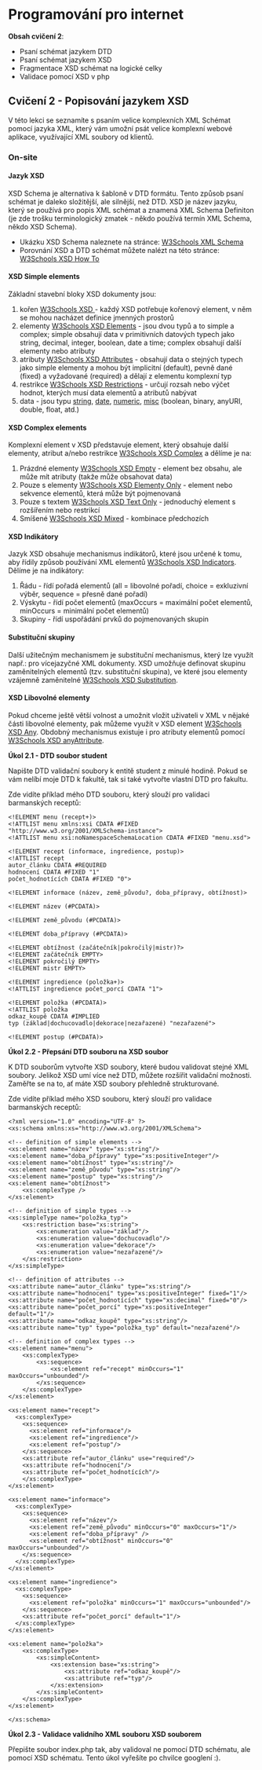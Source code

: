 # Programování pro internet

**Obsah cvičení 2**:
* Psaní schémat jazykem DTD
* Psaní schémat jazykem XSD
* Fragmentace XSD schémat na logické celky
* Validace pomocí XSD v php

## Cvičení 2 - Popisování jazykem XSD

V této lekci se seznamíte s psaním velice komplexních XML Schémat pomocí jazyka XML, který vám umožní psát velice komplexní webové aplikace, využívající XML soubory od klientů.

### On-site

#### Jazyk XSD

XSD Schema je alternativa k šabloně v DTD formátu. Tento způsob psaní schémat je daleko složitější, ale silnější, než DTD. XSD je název jazyku, který se používá pro popis XML schémat a znamená XML Schema Definiton (je zde trošku terminologický zmatek - někdo používá termín XML Schema, někdo XSD Schema).
- Ukázku XSD Schema naleznete na stránce: [W3Schools XML Schema](https://w3schools.com/xml/xml_schema.asp)
- Porovnání XSD a DTD schémat můžete nalézt na této stránce: [W3Schools XSD How To](https://w3schools.com/xml/schema_howto.asp)

#### XSD Simple elements

Základní stavební bloky XSD dokumenty jsou:
1. kořen [W3Schools XSD <schema>](https://w3schools.com/xml/schema_schema.asp) - každý XSD potřebuje kořenový element, v něm se mohou nacházet definice jmenných prostorů
2. elementy [W3Schools XSD Elements](https://w3schools.com/xml/schema_simple.asp) - jsou dvou typů a to simple a complex; simple obsahují data v primitivních datových typech jako string, decimal, integer, boolean, date a time; complex obsahují další elementy nebo atributy
3. atributy [W3Schools XSD Attributes](https://w3schools.com/xml/schema_simple_attributes.asp) - obsahují data o stejných typech jako simple elementy a mohou být implicitní (default), pevně dané (fixed) a vyžadované (required) a dělají z elementu komplexní typ
4. restrikce [W3Schools XSD Restrictions](https://w3schools.com/xml/schema_facets.asp) - určují rozsah nebo výčet hodnot, kterých musí data elementů a atributů nabývat
5. data - jsou typu [string](https://w3schools.com/xml/schema_dtypes_string.asp), [date](https://w3schools.com/xml/schema_dtypes_date.asp), [numeric](https://w3schools.com/xml/schema_dtypes_numeric.asp), [misc](https://w3schools.com/xml/schema_dtypes_misc.asp) (boolean, binary, anyURI, double, float, atd.)

#### XSD Complex elements

Komplexní element v XSD představuje element, který obsahuje další elementy, atribut a/nebo restrikce [W3Schools XSD Complex](https://w3schools.com/xml/schema_complex.asp) a dělíme je na:
1. Prázdné elementy [W3Schools XSD Empty](https://w3schools.com/xml/schema_complex_empty.asp) - element bez obsahu, ale může mít atributy (takže může obsahovat data)
2. Pouze s elementy [W3Schools XSD Elementy Only](https://w3schools.com/xml/schema_complex_elements.asp) - element nebo sekvence elementů, která může být pojmenovaná 
3. Pouze s textem [W3Schools XSD Text Only](https://w3schools.com/xml/schema_complex_text.asp) - jednoduchý element s rozšířením nebo restrikcí  
4. Smíšené [W3Schools XSD Mixed](https://w3schools.com/xml/schema_complex_mixed.asp) - kombinace předchozích 

#### XSD Indikátory

Jazyk XSD obsahuje mechanismus indikátorů, které jsou určené k tomu, aby řídily způsob používání XML elementů [W3Schools XSD Indicators](https://w3schools.com/xml/schema_complex_indicators.asp). Dělíme je na indikátory:
1. Řádu - řídí pořadá elementů (all = libovolné pořadí, choice = exkluzivní výběr, sequence = přesně dané pořadí)
2. Výskytu - řídí počet elementů (maxOccurs = maximální počet elementů, minOccurs = minimální počet elementů)
3. Skupiny - řídí uspořádání prvků do pojmenovaných skupin

#### Substituční skupiny

Další užitečným mechanismem je substituční mechanismus, který lze využít např.: pro vícejazyčné XML dokumenty. XSD umožňuje definovat skupinu zaměnitelných elementů (tzv. substituční skupina), ve které jsou elementy vzájemně zaměnitelné [W3Schools XSD Substitution](https://w3schools.com/xml/schema_complex_subst.asp).

#### XSD Libovolné elementy

Pokud chceme ještě větší volnost a umožnit vložit uživateli v XML v nějaké části libovolné elementy, pak můžeme využít v XSD element <any> [W3Schools XSD Any](https://w3schools.com/xml/schema_complex_any.asp). Obdobný mechanismus existuje i pro atributy elementů pomocí <anyAttribute> [W3Schools XSD anyAttribute](https://w3schools.com/xml/schema_complex_anyattribute.asp).


**Úkol 2.1 - DTD soubor student**

Napište DTD validační soubory k entitě student z minulé hodině. Pokud se vám nelíbí moje DTD k fakultě, tak si také vytvořte vlastní DTD pro fakultu.

Zde vidíte příklad mého DTD souboru, který slouží pro validaci barmanských receptů:

```
<!ELEMENT menu (recept+)>
<!ATTLIST menu xmlns:xsi CDATA #FIXED "http://www.w3.org/2001/XMLSchema-instance">
<!ATTLIST menu xsi:noNamespaceSchemaLocation CDATA #FIXED "menu.xsd">

<!ELEMENT recept (informace, ingredience, postup)>
<!ATTLIST recept 
autor_článku CDATA #REQUIRED
hodnocení CDATA #FIXED "1"
počet_hodnotících CDATA #FIXED "0">

<!ELEMENT informace (název, země_původu?, doba_přípravy, obtížnost)>

<!ELEMENT název (#PCDATA)>

<!ELEMENT země_původu (#PCDATA)>

<!ELEMENT doba_přípravy (#PCDATA)>

<!ELEMENT obtížnost (začátečník|pokročilý|mistr)?>
<!ELEMENT začátečník EMPTY>
<!ELEMENT pokročilý EMPTY>
<!ELEMENT mistr EMPTY>

<!ELEMENT ingredience (položka+)>
<!ATTLIST ingredience počet_porcí CDATA "1">

<!ELEMENT položka (#PCDATA)>
<!ATTLIST položka 
odkaz_koupě CDATA #IMPLIED
typ (základ|dochucovadlo|dekorace|nezařazené) "nezařazené">

<!ELEMENT postup (#PCDATA)>
```

**Úkol 2.2 - Přepsání DTD souboru na XSD soubor**

K DTD souborům vytvořte XSD soubory, které budou validovat stejné XML soubory. Jelikož XSD umí více než DTD, můžete rozšířit validační možnosti. Zaměřte se na to, ať máte XSD soubory přehledně strukturované. 

Zde vidíte příklad mého XSD souboru, který slouží pro validace barmanských receptů:

```
<?xml version="1.0" encoding="UTF-8" ?>
<xs:schema xmlns:xs="http://www.w3.org/2001/XMLSchema">

<!-- definition of simple elements -->
<xs:element name="název" type="xs:string"/>
<xs:element name="doba_přípravy" type="xs:positiveInteger"/>
<xs:element name="obtížnost" type="xs:string"/>
<xs:element name="země_původu" type="xs:string"/>
<xs:element name="postup" type="xs:string"/>
<xs:element name="obtížnost">
    <xs:complexType />
</xs:element>

<!-- definition of simple types -->
<xs:simpleType name="položka_typ">
    <xs:restriction base="xs:string">
        <xs:enumeration value="základ"/>
        <xs:enumeration value="dochucovadlo"/>
        <xs:enumeration value="dekorace"/>
        <xs:enumeration value="nezařazené"/>
    </xs:restriction>
</xs:simpleType>

<!-- definition of attributes -->
<xs:attribute name="autor_článku" type="xs:string"/>
<xs:attribute name="hodnocení" type="xs:positiveInteger" fixed="1"/>
<xs:attribute name="počet_hodnotících" type="xs:decimal" fixed="0"/>
<xs:attribute name="počet_porcí" type="xs:positiveInteger" default="1"/>
<xs:attribute name="odkaz_koupě" type="xs:string"/>
<xs:attribute name="typ" type="položka_typ" default="nezařazené"/>

<!-- definition of complex types -->
<xs:element name="menu">
    <xs:complexType>
        <xs:sequence>
            <xs:element ref="recept" minOccurs="1" maxOccurs="unbounded"/>
        </xs:sequence>
    </xs:complexType>
</xs:element>

<xs:element name="recept">
  <xs:complexType>
    <xs:sequence>
      <xs:element ref="informace"/>
      <xs:element ref="ingredience"/>
      <xs:element ref="postup"/>
    </xs:sequence>
    <xs:attribute ref="autor_článku" use="required"/>
    <xs:attribute ref="hodnocení"/>
    <xs:attribute ref="počet_hodnotících"/>
    </xs:complexType>
</xs:element>

<xs:element name="informace">
  <xs:complexType>
    <xs:sequence>
      <xs:element ref="název"/>
      <xs:element ref="země_původu" minOccurs="0" maxOccurs="1"/>
      <xs:element ref="doba_přípravy" />
      <xs:element ref="obtížnost" minOccurs="0" maxOccurs="unbounded"/>
    </xs:sequence>
  </xs:complexType>
</xs:element>

<xs:element name="ingredience">
  <xs:complexType>
    <xs:sequence>
      <xs:element ref="položka" minOccurs="1" maxOccurs="unbounded"/>
    </xs:sequence>
    <xs:attribute ref="počet_porcí" default="1"/>
  </xs:complexType>
</xs:element>

<xs:element name="položka">
    <xs:complexType>
        <xs:simpleContent>
            <xs:extension base="xs:string">
                <xs:attribute ref="odkaz_koupě"/>
                <xs:attribute ref="typ"/>
            </xs:extension>
        </xs:simpleContent>
    </xs:complexType>
</xs:element>

</xs:schema>
```

**Úkol 2.3 - Validace validního XML souboru XSD souborem**

Přepište soubor index.php tak, aby validoval ne pomocí DTD schématu, ale pomocí XSD schématu. Tento úkol vyřešíte po chvilce googlení :).